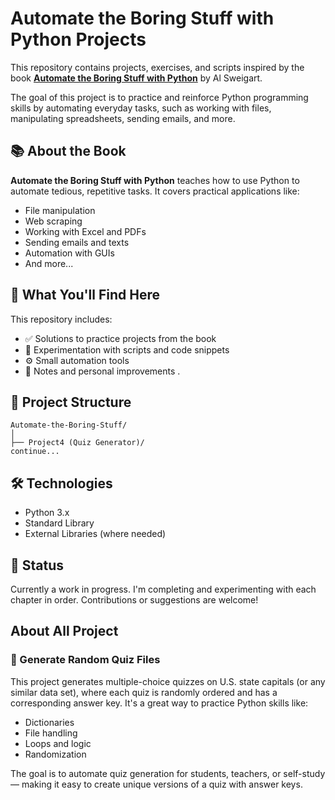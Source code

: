 # Automate the Boring Stuff with Python Projects

This repository contains projects, exercises, and scripts inspired by the book **[Automate the Boring Stuff with Python](https://automatetheboringstuff.com/)** by Al Sweigart.

The goal of this project is to practice and reinforce Python programming skills by automating everyday tasks, such as working with files, manipulating spreadsheets, sending emails, and more.

## 📚 About the Book

**Automate the Boring Stuff with Python** teaches how to use Python to automate tedious, repetitive tasks. It covers practical applications like:

- File manipulation
- Web scraping
- Working with Excel and PDFs
- Sending emails and texts
- Automation with GUIs
- And more...

## 🚀 What You'll Find Here

This repository includes:

- ✅ Solutions to practice projects from the book
- 🧪 Experimentation with scripts and code snippets
- ⚙️ Small automation tools
- 📝 Notes and personal improvements
.

## 📁 Project Structure
```
Automate-the-Boring-Stuff/
│
├── Project4 (Quiz Generator)/
continue...
```
## 🛠 Technologies
- Python 3.x
- Standard Library
- External Libraries (where needed)

## 📌 Status
Currently a work in progress. I'm completing and experimenting with each chapter in order. Contributions or suggestions are welcome!

## About All Project

### 🧠 Generate Random Quiz Files
This project generates multiple-choice quizzes on U.S. state capitals (or any similar data set), where each quiz is randomly ordered and has a corresponding answer key. It's a great way to practice Python skills like:
- Dictionaries
- File handling
- Loops and logic
- Randomization

The goal is to automate quiz generation for students, teachers, or self-study — making it easy to create unique versions of a quiz with answer keys.

